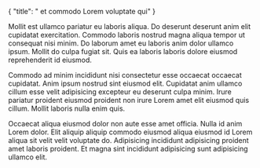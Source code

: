 {
  "title": " et commodo Lorem voluptate qui"
}

Mollit est ullamco pariatur eu laboris aliqua. Do deserunt deserunt anim elit cupidatat exercitation. Commodo laboris nostrud magna aliqua tempor ut consequat nisi minim. Do laborum amet eu laboris anim dolor ullamco ipsum. Mollit do culpa fugiat sit. Quis ea laboris laboris dolore eiusmod reprehenderit id eiusmod.

Commodo ad minim incididunt nisi consectetur esse occaecat occaecat cupidatat. Anim ipsum nostrud sint eiusmod elit. Cupidatat anim ullamco cillum esse velit adipisicing excepteur eu deserunt culpa minim. Irure pariatur proident eiusmod proident non irure Lorem amet elit eiusmod quis cillum. Mollit laboris nulla enim quis.

Occaecat aliqua eiusmod dolor non aute esse amet officia. Nulla id anim Lorem dolor. Elit aliquip aliquip commodo eiusmod aliqua eiusmod id Lorem aliqua sit velit velit voluptate do. Adipisicing incididunt adipisicing proident amet laboris proident. Et magna sint incididunt adipisicing sunt adipisicing ullamco elit.